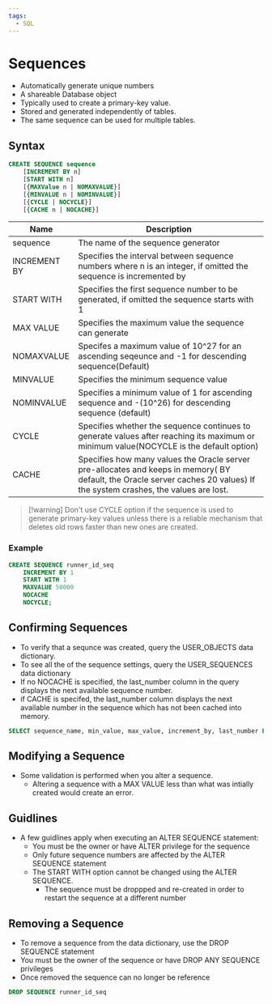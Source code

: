 ```yaml
---
tags:
  - SQL
---
```

# Sequences
- Automatically generate unique numbers
- A shareable Database object
- Typically used to create a primary-key value.
- Stored and generated independently of tables.
- The same sequence can be used for multiple tables.

## Syntax
```SQL
CREATE SEQUENCE sequence
	[INCREMENT BY n]
	[START WITH n]
	[{MAXValue n | NOMAXVALUE}]
	[{MINVALUE n | NOMINVALUE}]
	[{CYCLE | NOCYCLE}]
	[{CACHE n | NOCACHE}]
```


| Name         | Description                                                                                                                            |
| ------------ | -------------------------------------------------------------------------------------------------------------------------------------- |
| sequence     | The name of the sequence generator                                                                                                     |
| INCREMENT BY | Specifies the interval between sequence numbers where n is an integer, if omitted the sequence is incremented by                       |
| START WITH   | Specifies the first sequence number to be generated, if omitted the sequence starts with 1                                             |
| MAX VALUE    | Specifies the maximum value the sequence can generate                                                                                  |
| NOMAXVALUE   | Specifes a maximum value of 10^27 for an ascending seqeunce and -1 for descending sequence(Default)                                    |
| MINVALUE     | Specifies the minimum sequence value                                                                                                   |
| NOMINVALUE   | Specifies a minimum value of 1 for ascending sequence and -(10^26) for descending sequence (default)                                   |
| CYCLE        | Specifies whether the sequence continues to generate values after reaching its maximum or minimum value(NOCYCLE is the default option) |
| CACHE        | Specifies how many values the Oracle server pre-allocates and keeps in memory( BY default, the Oracle server caches 20 values) If the system crashes, the values are lost.                                                                                                                                       |

>[!warning] Don't use CYCLE option if the sequence is used to generate primary-key values unless there is a reliable mechanism that deletes old rows faster than new ones are created.

### Example
```SQL
CREATE SEQUENCE runner_id_seq
	INCREMENT BY 1
	START WITH 1
	MAXVALUE 50000
	NOCACHE
	NOCYCLE;
```

## Confirming Sequences
- To verify that a sequnce was created, query the USER_OBJECTS data dictionary.
- To see all the of the sequence settings, query the USER_SEQUENCES data dictionary 
- If no NOCACHE is specified, the last_number column in the query displays the next available sequence number.
- if CACHE is specifed, the last_number column displays the next available number in the sequence which has not been cached into memory.

```SQL
SELECT sequence_name, min_value, max_value, increment_by, last_number FROM user_sequences;
```

## Modifying a Sequence
- Some validation is performed when you alter a sequence.
	- Altering a sequence with a MAX  VALUE less than what was intially created would create an error.

## Guidlines
- A few guidlines apply when executing an ALTER SEQUENCE statement:
	- You must be the owner or have ALTER privilege for the sequence
	- Only future sequence numbers are affected by the ALTER SEQUENCE statement
	- The START WITH option cannot be changed using the ALTER SEQUENCE. 
		- The sequence must be droppped and re-created in order to restart the sequence at a different number

## Removing a Sequence
- To remove a sequence from the data dictionary, use the DROP SEQUENCE statement
- You must be the owner of the sequence or have DROP ANY SEQUENCE privileges
- Once removed the sequence can no longer be reference

```SQL
DROP SEQUENCE runner_id_seq
```